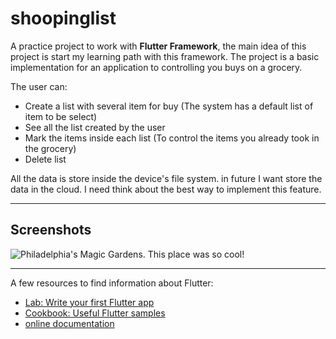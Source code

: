 # shoopinglist

A practice project to work with **Flutter Framework**, the main idea of this project is start my learning path with this framework. The project is a basic implementation for an application to controlling you buys on a grocery.   

The user can: 
- Create a list with several item for buy (The system has a default list of item to be select)
- See all the list created by the user
- Mark the items inside each list (To control the items you already took in the grocery)
- Delete list

All the data is store inside the device's file system. in future I want store the data in the cloud. I need think about the best way to implement this feature.

---

## Screenshots

![Philadelphia's Magic Gardens. This place was so cool!](/screenshots/list.jpg "Philadelphia's Magic Gardens")


---
A few resources to find information about Flutter:

- [Lab: Write your first Flutter app](https://flutter.dev/docs/get-started/codelab)
- [Cookbook: Useful Flutter samples](https://flutter.dev/docs/cookbook)
- [online documentation](https://flutter.dev/docs)
